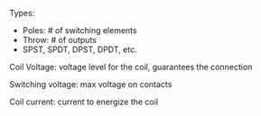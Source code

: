 Types:
- Poles: # of switching elements
- Throw: # of outputs
- SPST, SPDT, DPST, DPDT, etc.

Coil Voltage: voltage level for the coil, guarantees the connection

Switching voltage: max voltage on contacts

Coil current: current to energize the coil



